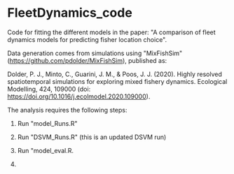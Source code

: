 # FleetDynamics_code
Code for fitting the different models in the paper:
"A comparison of fleet dynamics models for predicting fisher location choice".

Data generation comes from simulations using "MixFishSim" (https://github.com/pdolder/MixFishSim), published as:

Dolder, P. J., Minto, C., Guarini, J. M., & Poos, J. J. (2020). Highly resolved spatiotemporal simulations for exploring mixed fishery dynamics. Ecological Modelling, 424, 109000 (doi: https://doi.org/10.1016/j.ecolmodel.2020.109000).

The analysis requires the following steps:

1. Run "model_Runs.R"
2. Run "DSVM_Runs.R" (this is an updated DSVM run)
3. Run "model_eval.R.

4. 
